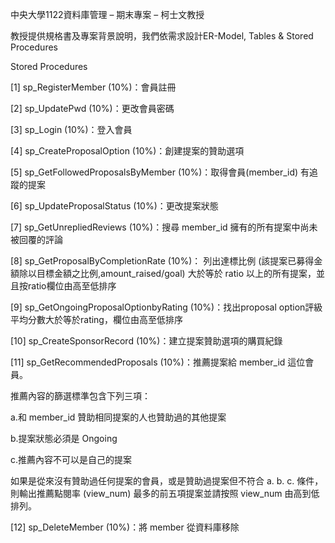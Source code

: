 中央大學1122資料庫管理 – 期末專案 – 柯士文教授

教授提供規格書及專案背景說明，我們依需求設計ER-Model, Tables & Stored Procedures

Stored Procedures

[1] sp_RegisterMember (10%)：會員註冊

[2] sp_UpdatePwd (10%)：更改會員密碼

[3] sp_Login (10%)：登入會員

[4] sp_CreateProposalOption (10%)：創建提案的贊助選項

[5] sp_GetFollowedProposalsByMember (10%)：取得會員(member_id) 有追蹤的提案

[6] sp_UpdateProposalStatus (10%)：更改提案狀態

[7] sp_GetUnrepliedReviews (10%)：搜尋 member_id 擁有的所有提案中尚未被回覆的評論

[8] sp_GetProposalByCompletionRate (10%)：
列出達標比例 (該提案已募得金額除以目標金額之比例,amount_raised/goal) 大於等於 ratio 以上的所有提案，並且按ratio欄位由高至低排序

[9] sp_GetOngoingProposalOptionbyRating (10%)：找出proposal option評級平均分數大於等於rating，欄位由高至低排序

[10] sp_CreateSponsorRecord (10%)：建立提案贊助選項的購買紀錄

[11] sp_GetRecommendedProposals (10%)：推薦提案給 member_id 這位會員。

  推薦內容的篩選標準包含下列三項：
  
  a.和 member_id 贊助相同提案的人也贊助過的其他提案
  
  b.提案狀態必須是 Ongoing
  
  c.推薦內容不可以是自己的提案
  
  如果是從來沒有贊助過任何提案的會員，或是贊助過提案但不符合 a. b. c. 條件，則輸出推薦點閱率 (view_num) 最多的前五項提案並請按照  view_num 由高到低排列。

[12] sp_DeleteMember (10%)：將 member 從資料庫移除
